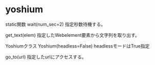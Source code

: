 # yoshium

static関数
wait(num_sec=2)
指定秒数待機する。

get_text(elem)
指定したWebelement要素から文字列を取り出す。

Yoshiumクラス
Yoshium(headless=False)
headlessモードはTrue指定

go_to(url)
指定したurlにアクセスする。

